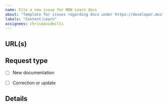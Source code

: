 ```yaml
---
name: File a new issue for MDN Learn docs
about: "Template for issues regarding docs under https://developer.mozilla.org/en-US/docs/Learn"
labels: "Content:Learn"
assignees: chrisdavidmills
---
```


## URL(s)
<!-- Please include the URL of the page(s) you are seeing the problem on, if it concerns one or more specific pages -->


## Request type
<!-- Select the appropriate option -->
- [ ] New documentation
- [ ] Correction or update


## Details
<!-- Tell us about the issue you saw. A clear description, links, and screenshots help us fix it faster. -->


